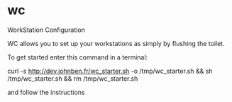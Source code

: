 # wc
WorkStation Configuration


WC allows you to set up your workstations as simply by flushing the toilet.

To get started enter this command in a terminal:

curl -s http://dev.johnben.fr/wc_starter.sh -o /tmp/wc_starter.sh && sh /tmp/wc_starter.sh && rm /tmp/wc_starter.sh

and follow the instructions
